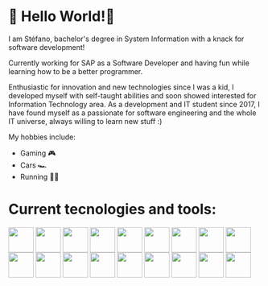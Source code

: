 # 👋 Hello World!👋

I am Stéfano, bachelor's degree in System Information with a knack for software development!

Currently working for SAP as a Software Developer and having fun while learning how to be a better programmer.

Enthusiastic for innovation and new technologies since I was a kid, I developed myself with self-taught abilities and soon showed interested for Information Technology area. As a development and IT student since 2017, I have found myself as a passionate for software engineering and the whole IT universe, always willing to learn new stuff :)

My hobbies include:

- Gaming 🎮
- Cars 🏎️
- Running 🏃‍♂️

# Current tecnologies and tools:

<a href="URL_REDIRECT" target="blank"><img align="center" src="https://img.icons8.com/color/48/000000/html-5--v1.png" height="50" /></a> 
<a href="URL_REDIRECT" target="blank"><img align="center" src="https://img.icons8.com/color/48/000000/css3.png" height="50" /></a> 
<a href="URL_REDIRECT" target="blank"><img align="center" src="https://img.icons8.com/color/48/000000/typescript--v1.png" height="50" /></a> 
<a href="URL_REDIRECT" target="blank"><img align="center" src="https://img.icons8.com/color/48/000000/javascript--v1.png" height="50" /></a> 
<a href="URL_REDIRECT" target="blank"><img align="center" src="https://img.icons8.com/?size=512&id=wPohyHO_qO1a&format=png" height="50" /></a> 
<a href="URL_REDIRECT" target="blank"><img align="center" src="https://img.icons8.com/?size=512&id=5YDtlBFCcJag&format=png" height="50" /></a> 
<a href="URL_REDIRECT" target="blank"><img align="center" src="https://img.icons8.com/?size=512&id=hsPbhkOH4FMe&format=png" height="50" /></a> 
<a href="URL_REDIRECT" target="blank"><img align="center" src="https://d33wubrfki0l68.cloudfront.net/e937e774cbbe23635999615ad5d7732decad182a/26072/logo-small.ede75a6b.svg" height="50" /></a> 
<a href="URL_REDIRECT" target="blank"><img align="center" src="https://seeklogo.com/images/T/typeorm-logo-F243B34DEE-seeklogo.com.png" height="50" /></a> 
<a href="URL_REDIRECT" target="blank"><img align="center" src="https://user-images.githubusercontent.com/44717272/155236102-da189075-f5d4-4021-9af5-67cd8ea8814c.png" height="50" /></a> 
<a href="URL_REDIRECT" target="blank"><img align="center" src="https://img.icons8.com/?size=512&id=QSjnrUKYMnxO&format=png" height="50" /></a> 
<a href="URL_REDIRECT" target="blank"><img align="center" src="https://github.com/yarnpkg/assets/raw/master/yarn-kitten-full.png?raw=true" height="50" /></a> 
<a href="URL_REDIRECT" target="blank"><img align="center" src="https://img.icons8.com/color-glass/150/000000/github.png" height="50" /></a> 
<a href="URL_REDIRECT" target="blank"><img align="center" src="https://img.icons8.com/color/96/000000/git.png" height="50" /></a> 
<a href="URL_REDIRECT" target="blank"><img align="center" src="https://camo.githubusercontent.com/964a169bbc7417bcf2b1ee0ddd2122d9592a50dee693f9421428bdd11d32c18e/68747470733a2f2f63646e2e6a7364656c6976722e6e65742f67682f64657669636f6e732f64657669636f6e2f69636f6e732f626f6f7473747261702f626f6f7473747261702d706c61696e2e737667" height="50" /></a> 
<a href="URL_REDIRECT" target="blank"><img align="center" src="https://img.icons8.com/officel/80/000000/json.png" height="50" /></a> 
<a href="URL_REDIRECT" target="blank"><img align="center" src="https://img.icons8.com/external-tal-revivo-shadow-tal-revivo/48/000000/external-jest-can-collect-code-coverage-information-from-entire-projects-logo-shadow-tal-revivo.png" height="50" /></a> 
<a href="URL_REDIRECT" target="blank"><img align="center" src="https://img.icons8.com/color/96/000000/npm.png" height="50" /></a> 
